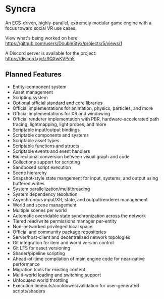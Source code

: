 # Syncra

An ECS-driven, highly-parallel, extremely modular game engine with a focus toward social VR use cases.

View what's being worked on here: https://github.com/users/DoubleStyx/projects/5/views/1

A Discord server is available for the project: https://discord.gg/zSQXwKVPm5

## Planned Features

- Entity-component system
- Asset management
- Scripting system
- Optional official standard and core libraries
- Official implementations for animation, physics, particles, and more
- Official implementations for XR and windowing
- Official renderer implementation with PBR, hardware-accelerated path tracing, lightmapping, light probes, and more 
- Scriptable input/output bindings
- Scriptable components and systems
- Scriptable asset types
- Scriptable functions and structs
- Scriptable events and event handlers
- Bidirectional conversion between visual graph and code
- Collections support for scripting
- Sandboxed script execution
- Scene hierarchy
- Snapshot-style state mangement for input, systems, and output using buffered writes
- System parallelization/multithreading
- System dependency resolution
- Asynchronous input/XR, state, and output/renderer management
- World and scene management
- Multiple scenes per world
- Automatic overridable state synchronization across the network
- Tiered read/write permissions manager per-entity
- Non-networked privileged local space 
- Official and community package repositories
- Server/host-client and decentralized network topologies
- Git integration for item and world version control
- Git LFS for asset versioning
- Shader/pipeline scripting
- Ahead-of-time compilation of main engine code for near-native performance
- Migration tools for existing content
- Multi-world loading and switching support
- Unfocused world throttling
- Execution timeouts/cooldowns/validation for user-generated scripts/shaders
